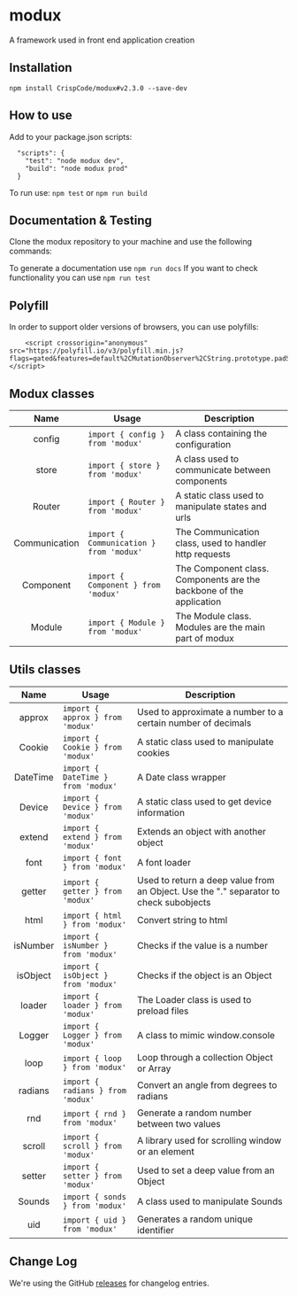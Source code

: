 # modux
A framework used in front end application creation

## Installation

```
npm install CrispCode/modux#v2.3.0 --save-dev
```

## How to use

Add to your package.json scripts:
```
  "scripts": {
    "test": "node modux dev",
    "build": "node modux prod"
  }
```

To run use: `npm test` or `npm run build`

## Documentation & Testing

Clone the modux repository to your machine and use the following commands:

To generate a documentation use `npm run docs`
If you want to check functionality you can use `npm run test` 

## Polyfill

In order to support older versions of browsers, you can use polyfills:

```
    <script crossorigin="anonymous" src="https://polyfill.io/v3/polyfill.min.js?flags=gated&features=default%2CMutationObserver%2CString.prototype.padStart%2Cconsole.info%2CNumber.isInteger%2CMath.sign"></script>
```

## Modux classes

  |Name|Usage|Description|
  |:---:|---|---|
  | config | `import { config } from 'modux'` | A class containing the configuration |
  | store | `import { store } from 'modux'` | A class used to communicate between components |
  | Router | `import { Router } from 'modux'` | A static class used to manipulate states and urls |
  | Communication | `import { Communication } from 'modux'` | The Communication class, used to handler http requests |
  | Component | `import { Component } from 'modux'` | The Component class. Components are the backbone of the application |
  | Module | `import { Module } from 'modux'` | The Module class. Modules are the main part of modux |

## Utils classes

  |Name|Usage|Description|
  |:---:|---|---|
  | approx | `import { approx } from 'modux'` | Used to approximate a number to a certain number of decimals |
  | Cookie | `import { Cookie } from 'modux'` | A static class used to manipulate cookies |
  | DateTime | `import { DateTime } from 'modux'` | A Date class wrapper |
  | Device | `import { Device } from 'modux'` | A static class used to get device information |
  | extend | `import { extend } from 'modux'` | Extends an object with another object |
  | font | `import { font } from 'modux'` | A font loader |
  | getter | `import { getter } from 'modux'` | Used to return a deep value from an Object. Use the "." separator to check subobjects |
  | html | `import { html } from 'modux'` | Convert string to html |
  | isNumber | `import { isNumber } from 'modux'` | Checks if the value is a number |
  | isObject | `import { isObject } from 'modux'` | Checks if the object is an Object |
  | loader | `import { loader } from 'modux'` | The Loader class is used to preload files |
  | Logger | `import { Logger } from 'modux'` | A class to mimic window.console |
  | loop | `import { loop } from 'modux'` | Loop through a collection Object or Array |
  | radians | `import { radians } from 'modux'` | Convert an angle from degrees to radians |
  | rnd | `import { rnd } from 'modux'` | Generate a random number between two values |
  | scroll | `import { scroll } from 'modux'` | A library used for scrolling window or an element |
  | setter | `import { setter } from 'modux'` | Used to set a deep value from an Object |
  | Sounds | `import { sonds } from 'modux'` | A class used to manipulate Sounds |
  | uid | `import { uid } from 'modux'` | Generates a random unique identifier |

## Change Log

  We're using the GitHub [releases](https://github.com/CrispCode/modux/releases) for changelog entries.